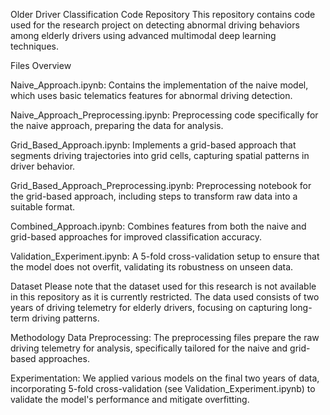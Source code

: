 Older Driver Classification Code Repository
This repository contains code used for the research project on detecting abnormal driving behaviors among elderly drivers using advanced multimodal deep learning techniques.



Files Overview

Naive_Approach.ipynb: Contains the implementation of the naive model, which uses basic telematics features for abnormal driving detection.

Naive_Approach_Preprocessing.ipynb: Preprocessing code specifically for the naive approach, preparing the data for analysis.

Grid_Based_Approach.ipynb: Implements a grid-based approach that segments driving trajectories into grid cells, capturing spatial patterns in driver behavior.

Grid_Based_Approach_Preprocessing.ipynb: Preprocessing notebook for the grid-based approach, including steps to transform raw data into a suitable format.

Combined_Approach.ipynb: Combines features from both the naive and grid-based approaches for improved classification accuracy.

Validation_Experiment.ipynb: A 5-fold cross-validation setup to ensure that the model does not overfit, validating its robustness on unseen data.


Dataset
Please note that the dataset used for this research is not available in this repository as it is currently restricted. The data used consists of two years of driving telemetry for elderly drivers, focusing on capturing long-term driving patterns.

Methodology
Data Preprocessing: The preprocessing files prepare the raw driving telemetry for analysis, specifically tailored for the naive and grid-based approaches.

Experimentation: We applied various models on the final two years of data, incorporating 5-fold cross-validation (see Validation_Experiment.ipynb) to validate the model's performance and mitigate overfitting.
